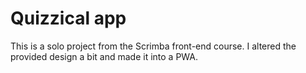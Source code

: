 # Quizzical app

This is a solo project from the Scrimba front-end course. I altered the provided design a bit and made it into a PWA.
